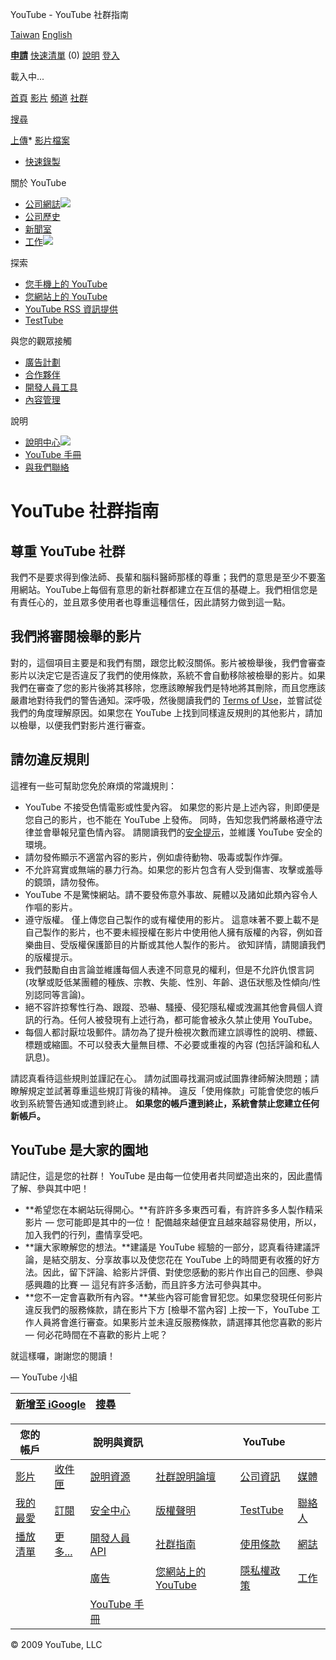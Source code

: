 



YouTube - YouTube 社群指南


















[Taiwan](#)
[English](#)



**[申請](/signup?next=/t/community_guidelines)**
[快速清單](/watch_queue?all) (0)
[說明](http://help.youtube.com/support/youtube/bin/static.py?page=start.cs&hl=en-US)
[登入](/login?next=/t/community_guidelines)





載入中...




[首頁](/)
[影片](/browse)
[頻道](/members)
[社群](/community)




[搜尋](#)

[上傳](/my_videos_upload)* [影片檔案](/my_videos_upload)
* [快速錄製](/my_videos_quick_capture)









 關於 YouTube

* [公司網誌![](http://s.ytimg.com/yt/img/img_about_toexternal_14x9-vfl35309.gif)](/blog)
* [公司歷史](/t/about)
* [新聞室](/press_room)
* [工作![](http://s.ytimg.com/yt/img/img_about_toexternal_14x9-vfl35309.gif)](http://www.google.com/support/jobs/bin/static.py?page=youtube.cs&lc=youtube)



 探索

* [您手機上的 YouTube](/mobile)
* [您網站上的 YouTube](/youtubeonyoursite)
* [YouTube RSS 資訊提供](/t/rss_feeds)
* [TestTube](/testtube)



 與您的觀眾接觸

* [廣告計劃](/t/advertising)
* [合作夥伴](/partners)
* [開發人員工具](/dev)
* [內容管理](/t/content_management)



 說明

* [說明中心![](http://s.ytimg.com/yt/img/img_about_toexternal_14x9-vfl35309.gif)](http://help.youtube.com/support/youtube//bin/static.py?page=start.cs&hl=en-US)
* [YouTube 手冊](/t/yt_handbook_home)
* [與我們聯絡](/t/contact_us)




# YouTube 社群指南


## 尊重 YouTube 社群


我們不是要求得到像法師、長輩和腦科醫師那樣的尊重；我們的意思是至少不要濫用網站。YouTube上每個有意思的新社群都建立在互信的基礎上。我們相信您是有責任心的，並且眾多使用者也尊重這種信任，因此請努力做到這一點。


## 我們將審閱檢舉的影片


對的，這個項目主要是和我們有關，跟您比較沒關係。影片被檢舉後，我們會審查影片以決定它是否違反了我們的使用條款，系統不會自動移除被檢舉的影片。如果我們在審查了您的影片後將其移除，您應該瞭解我們是特地將其刪除，而且您應該嚴肅地對待我們的警告通知。深呼吸，然後閱讀我們的 [Terms of Use](/t/terms)，並嘗試從我們的角度理解原因。如果您在 YouTube 上找到同樣違反規則的其他影片，請加以檢舉，以便我們對影片進行審查。


## 請勿違反規則


這裡有一些可幫助您免於麻煩的常識規則：


* YouTube 不接受色情電影或性愛內容。 如果您的影片是上述內容，則即便是您自己的影片，也不能在 YouTube 上發佈。 同時，告知您我們將嚴格遵守法律並會舉報兒童色情內容。 請閱讀我們的[安全提示](/t/safety)，並維護 YouTube 安全的環境。
* 請勿發佈顯示不適當內容的影片，例如虐待動物、吸毒或製作炸彈。
* 不允許寫實或無端的暴力行為。如果您的影片包含有人受到傷害、攻擊或羞辱的鏡頭，請勿發佈。
* YouTube 不是驚悚網站。請不要發佈意外事故、屍體以及諸如此類內容令人作嘔的影片。
* 遵守版權。 僅上傳您自己製作的或有權使用的影片。 這意味著不要上載不是自己製作的影片，也不要未經授權在影片中使用他人擁有版權的內容，例如音樂曲目、受版權保護節目的片斷或其他人製作的影片。 欲知詳情，請閱讀我們的版權提示。
* 我們鼓勵自由言論並維護每個人表達不同意見的權利，但是不允許仇恨言詞 (攻擊或貶低某團體的種族、宗教、失能、性別、年齡、退伍狀態及性傾向/性別認同等言論)。
* 絕不容許掠奪性行為、跟蹤、恐嚇、騷擾、侵犯隱私權或洩漏其他會員個人資訊的行為。任何人被發現有上述行為，都可能會被永久禁止使用 YouTube。
* 每個人都討厭垃圾郵件。請勿為了提升檢視次數而建立誤導性的說明、標籤、標題或縮圖。不可以發表大量無目標、不必要或重複的內容 (包括評論和私人訊息)。


請認真看待這些規則並謹記在心。 請勿試圖尋找漏洞或試圖靠律師解決問題；請瞭解規定並試著尊重這些規訂背後的精神。 違反「使用條款」可能會使您的帳戶收到系統警告通知或遭到終止。 **如果您的帳戶遭到終止，系統會禁止您建立任何新帳戶。**


## YouTube 是大家的園地


請記住，這是您的社群！ YouTube 是由每一位使用者共同塑造出來的，因此盡情了解、參與其中吧！


* **希望您在本網站玩得開心。**有許許多多東西可看，有許許多多人製作精采影片 — 您可能即是其中的一位！ 配備越來越便宜且越來越容易使用，所以，加入我們的行列，盡情享受吧。
* **讓大家瞭解您的想法。**建議是 YouTube 經驗的一部分，認真看待建議評論，是結交朋友、分享故事以及使您花在 YouTube 上的時間更有收獲的好方法。因此，留下評論、給影片評價、對使您感動的影片作出自己的回應、參與感興趣的比賽 — 這兒有許多活動，而且許多方法可參與其中。
* **您不一定會喜歡所有內容。**某些內容可能會冒犯您。如果您發現任何影片違反我們的服務條款，請在影片下方 [檢舉不當內容] 上按一下，YouTube 工作人員將會進行審查。如果影片並未違反服務條款，請選擇其他您喜歡的影片 — 何必花時間在不喜歡的影片上呢？


就這樣囉，謝謝您的閱讀！


— YouTube 小組








| [新增至 iGoogle](http://www.google.com/webmasters/igoogle/youtube.html) | [搜尋](#) |  |
| --- | --- | --- |






| 您的帳戶 | | 說明與資訊 | | YouTube | |
| --- | --- | --- | --- | --- | --- |
| [影片](/my_videos) | [收件匣](/inbox) | [說明資源](http://help.youtube.com/support/youtube/bin/static.py?page=start.cs&hl=en-US) | [社群說明論壇](http://help.youtube.com/group/youtube-help?hl=en-US) | [公司資訊](/t/about) | [媒體](/press_room) |
| [我的最愛](/my_favorites) | [訂閱](/my_subscriptions) | [安全中心](http://help.youtube.com/support/youtube/bin/request.py?contact_type=abuse&hl=en-US) | [版權聲明](/t/copyright_notice) | [TestTube](/testtube) | [聯絡人](/t/contact_us) |
| [播放清單](/my_playlists) | [更多...](/my_account) | [開發人員 API](http://code.google.com/apis/youtube/overview.html) | [社群指南](/t/community_guidelines) | [使用條款](/t/terms) | [網誌](/blog) |
|  | | [廣告](/t/advertising) | [您網站上的 YouTube](/youtubeonyoursite) | [隱私權政策](/t/privacy) | [工作](http://www.google.com/jobs/youtube) |
|  | | [YouTube 手冊](/t/yt_handbook_home) | |  | |





 © 2009 YouTube, LLC
 
 



